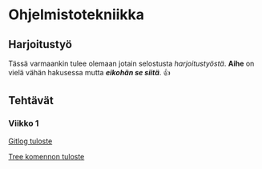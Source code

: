# Ohjelmistotekniikka

## Harjoitustyö

Tässä varmaankin tulee olemaan jotain selostusta _harjoitustyöstä_.
**Aihe** on vielä vähän hakusessa mutta ***eikohän se siitä***.
:+1:

## Tehtävät

### Viikko 1

[Gitlog tuloste](https://github.com/codePercidae/ot-harjoitustyo/blob/main/laskarit/viikko1/gitlog.txt)

[Tree komennon tuloste](https://github.com/codePercidae/ot-harjoitustyo/blob/main/laskarit/viikko1/komentorivi.txt)
